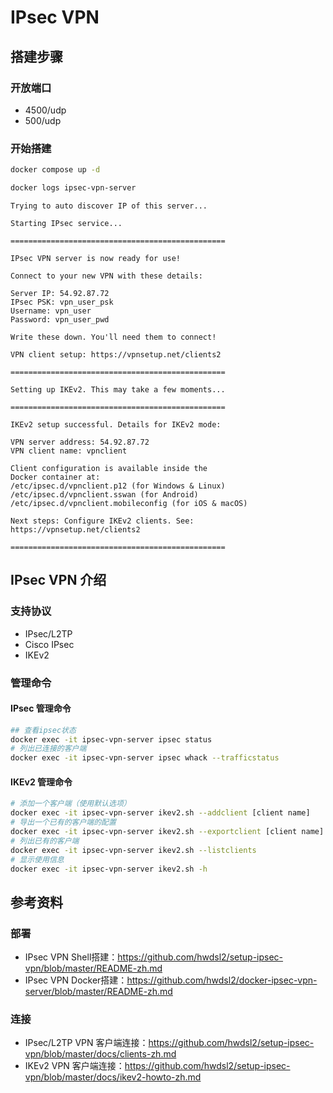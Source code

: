 # IPsec VPN

## 搭建步骤
### 开放端口

- 4500/udp
- 500/udp

### 开始搭建

```bash
docker compose up -d
```

```bash
docker logs ipsec-vpn-server
```

```text
Trying to auto discover IP of this server...

Starting IPsec service...

================================================

IPsec VPN server is now ready for use!

Connect to your new VPN with these details:

Server IP: 54.92.87.72
IPsec PSK: vpn_user_psk
Username: vpn_user
Password: vpn_user_pwd

Write these down. You'll need them to connect!

VPN client setup: https://vpnsetup.net/clients2

================================================

Setting up IKEv2. This may take a few moments...

================================================

IKEv2 setup successful. Details for IKEv2 mode:

VPN server address: 54.92.87.72
VPN client name: vpnclient

Client configuration is available inside the
Docker container at:
/etc/ipsec.d/vpnclient.p12 (for Windows & Linux)
/etc/ipsec.d/vpnclient.sswan (for Android)
/etc/ipsec.d/vpnclient.mobileconfig (for iOS & macOS)

Next steps: Configure IKEv2 clients. See:
https://vpnsetup.net/clients2

================================================
```

## IPsec VPN 介绍
### 支持协议
- IPsec/L2TP
- Cisco IPsec
- IKEv2

### 管理命令
#### IPsec 管理命令
```bash
## 查看ipsec状态
docker exec -it ipsec-vpn-server ipsec status
# 列出已连接的客户端
docker exec -it ipsec-vpn-server ipsec whack --trafficstatus
```
#### IKEv2 管理命令
```bash
# 添加一个客户端（使用默认选项）
docker exec -it ipsec-vpn-server ikev2.sh --addclient [client name]
# 导出一个已有的客户端的配置
docker exec -it ipsec-vpn-server ikev2.sh --exportclient [client name]
# 列出已有的客户端
docker exec -it ipsec-vpn-server ikev2.sh --listclients
# 显示使用信息
docker exec -it ipsec-vpn-server ikev2.sh -h
```

## 参考资料
### 部署
- IPsec VPN Shell搭建：https://github.com/hwdsl2/setup-ipsec-vpn/blob/master/README-zh.md
- IPsec VPN Docker搭建：https://github.com/hwdsl2/docker-ipsec-vpn-server/blob/master/README-zh.md
### 连接
- IPsec/L2TP VPN 客户端连接：https://github.com/hwdsl2/setup-ipsec-vpn/blob/master/docs/clients-zh.md
- IKEv2 VPN 客户端连接：https://github.com/hwdsl2/setup-ipsec-vpn/blob/master/docs/ikev2-howto-zh.md